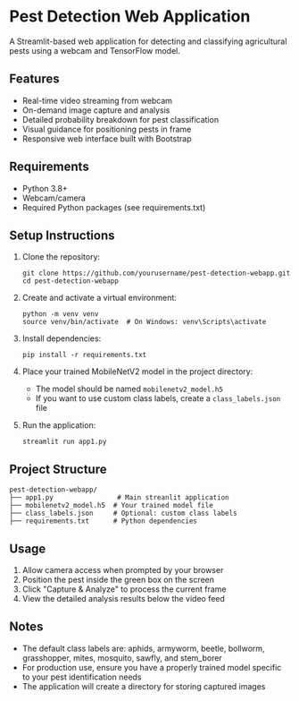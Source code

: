 # Pest Detection Web Application

A Streamlit-based web application for detecting and classifying agricultural pests using a webcam and TensorFlow model.

## Features

- Real-time video streaming from webcam
- On-demand image capture and analysis
- Detailed probability breakdown for pest classification
- Visual guidance for positioning pests in frame
- Responsive web interface built with Bootstrap

## Requirements

- Python 3.8+
- Webcam/camera
- Required Python packages (see requirements.txt)

## Setup Instructions

1. Clone the repository:
   ```
   git clone https://github.com/yourusername/pest-detection-webapp.git
   cd pest-detection-webapp
   ```

2. Create and activate a virtual environment:
   ```
   python -m venv venv
   source venv/bin/activate  # On Windows: venv\Scripts\activate
   ```

3. Install dependencies:
   ```
   pip install -r requirements.txt
   ```

4. Place your trained MobileNetV2 model in the project directory:
   - The model should be named `mobilenetv2_model.h5`
   - If you want to use custom class labels, create a `class_labels.json` file

5. Run the application:
   ```
   streamlit run app1.py
   ```

## Project Structure

```
pest-detection-webapp/
├── app1.py                # Main streanlit application
├── mobilenetv2_model.h5  # Your trained model file
├── class_labels.json     # Optional: custom class labels
├── requirements.txt      # Python dependencies
```

## Usage

1. Allow camera access when prompted by your browser
2. Position the pest inside the green box on the screen
3. Click "Capture & Analyze" to process the current frame
4. View the detailed analysis results below the video feed

## Notes

- The default class labels are: aphids, armyworm, beetle, bollworm, grasshopper, mites, mosquito, sawfly, and stem_borer
- For production use, ensure you have a properly trained model specific to your pest identification needs
- The application will create a directory for storing captured images